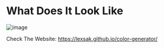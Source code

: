 # What Does It Look Like

![image](https://github.com/Lexsak/color-generator/assets/143490317/7b6426dc-d951-438e-aed9-ee9b80e7ffde)

Check The Website:
https://lexsak.github.io/color-generator/
